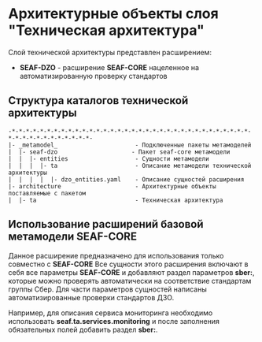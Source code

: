 # Архитектурные объекты слоя "Техническая архитектура"
Слой технической архитектуры представлен расширением:
* **SEAF-DZO** - расширение **SEAF-CORE** нацеленное на автоматизированную проверку стандартов


## Структура каталогов технической архитектуры
    -*-*-*-*-*-*-*-*-*-*-*-*-*-*-*-*-*-*-*-*-*-*-*-*-*-*-*-*-*-*-*-*-*-*-*-*-*-*-*-*-*-*-*-*-*-*-
    |- _metamodel_                      - Подключенные пакеты метамоделей
    |  |- seaf-dzo                     - Пакет seaf-core метамодели
    |  |  |- entities                   - Сущности метамодели
    |  |  |  |- ta                      - Описание метамодели технической архитектуры
    |  |  |  |  |- dzo_entities.yaml    - Описание сущностей расширения 
    |- architecture                     - Архитектурные объекты поставляемые с пакетом
    |  |- ta                            - Техническая архитектура


## Использование расширений базовой метамодели **SEAF-CORE**
Данное расширение предназначено для использования только совместно с **SEAF-CORE** 
Все сущности этого расширения включают в себя все параметры **SEAF-CORE** и добавляют раздел параметров **sber:**, которые можно проверять автоматически на соответствие стандартам группы Сбер. 
Для части параметров сущностей написаны автоматизированные проверки стандартов ДЗО.

Например, для описания сервиса мониторинга необходимо использовать **seaf.ta.services.monitoring** и после заполнения обязательных полей добавить раздел **sber:**.
